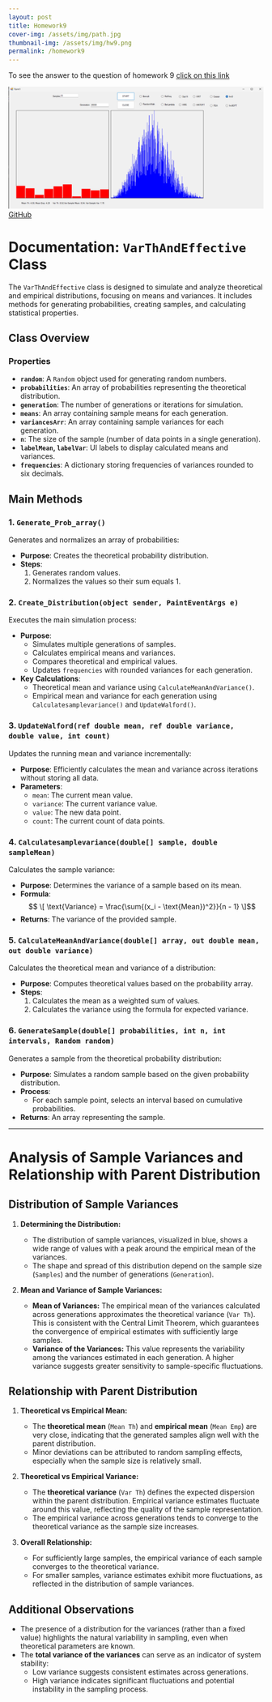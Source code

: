 ```yaml
---
layout: post
title: Homework9
cover-img: /assets/img/path.jpg
thumbnail-img: /assets/img/hw9.png
permalink: /homework9
---
```


To see the answer to the question of homework 9 [click on this link](https://viiiiin.github.io/hwTheory9.html)

![hw](../assets/img/hw9.png)
[GitHub](https://github.com/Viiiiin/Statistics/blob/main/homework_2/homework_1/Variance.cs)


# Documentation: `VarThAndEffective` Class

The `VarThAndEffective` class is designed to simulate and analyze theoretical and empirical distributions, focusing on means and variances. It includes methods for generating probabilities, creating samples, and calculating statistical properties.

## Class Overview

### Properties
- **`random`**: A `Random` object used for generating random numbers.
- **`probabilities`**: An array of probabilities representing the theoretical distribution.
- **`generation`**: The number of generations or iterations for simulation.
- **`means`**: An array containing sample means for each generation.
- **`variancesArr`**: An array containing sample variances for each generation.
- **`n`**: The size of the sample (number of data points in a single generation).
- **`labelMean`, `labelVar`**: UI labels to display calculated means and variances.
- **`frequencies`**: A dictionary storing frequencies of variances rounded to six decimals.


## Main Methods

### 1. `Generate_Prob_array()`
Generates and normalizes an array of probabilities:
- **Purpose**: Creates the theoretical probability distribution.
- **Steps**:
  1. Generates random values.
  2. Normalizes the values so their sum equals 1.



### 2. `Create_Distribution(object sender, PaintEventArgs e)`
Executes the main simulation process:
- **Purpose**: 
  - Simulates multiple generations of samples.
  - Calculates empirical means and variances.
  - Compares theoretical and empirical values.
  - Updates `frequencies` with rounded variances for each generation.
- **Key Calculations**:
  - Theoretical mean and variance using `CalculateMeanAndVariance()`.
  - Empirical mean and variance for each generation using `Calculatesamplevariance()` and `UpdateWalford()`.



### 3. `UpdateWalford(ref double mean, ref double variance, double value, int count)`
Updates the running mean and variance incrementally:
- **Purpose**: Efficiently calculates the mean and variance across iterations without storing all data.
- **Parameters**:
  - `mean`: The current mean value.
  - `variance`: The current variance value.
  - `value`: The new data point.
  - `count`: The current count of data points.



### 4. `Calculatesamplevariance(double[] sample, double sampleMean)`
Calculates the sample variance:
- **Purpose**: Determines the variance of a sample based on its mean.
- **Formula**:  
  $$ \[
  \text{Variance} = \frac{\sum{(x_i - \text{Mean})^2}}{n - 1}
  \]$$
- **Returns**: The variance of the provided sample.



### 5. `CalculateMeanAndVariance(double[] array, out double mean, out double variance)`
Calculates the theoretical mean and variance of a distribution:
- **Purpose**: Computes theoretical values based on the probability array.
- **Steps**:
  1. Calculates the mean as a weighted sum of values.
  2. Calculates the variance using the formula for expected variance.



### 6. `GenerateSample(double[] probabilities, int n, int intervals, Random random)`
Generates a sample from the theoretical probability distribution:
- **Purpose**: Simulates a random sample based on the given probability distribution.
- **Process**:
  - For each sample point, selects an interval based on cumulative probabilities.
- **Returns**: An array representing the sample.

---
# Analysis of Sample Variances and Relationship with Parent Distribution

## Distribution of Sample Variances

1. **Determining the Distribution:**
   - The distribution of sample variances, visualized in blue, shows a wide range of values with a peak around the empirical mean of the variances.
   - The shape and spread of this distribution depend on the sample size (`Samples`) and the number of generations (`Generation`).

2. **Mean and Variance of Sample Variances:**
   - **Mean of Variances:** The empirical mean of the variances calculated across generations approximates the theoretical variance (`Var Th`). This is consistent with the Central Limit Theorem, which guarantees the convergence of empirical estimates with sufficiently large samples.
   - **Variance of the Variances:** This value represents the variability among the variances estimated in each generation. A higher variance suggests greater sensitivity to sample-specific fluctuations.


## Relationship with Parent Distribution

1. **Theoretical vs Empirical Mean:**
   - The **theoretical mean** (`Mean Th`) and **empirical mean** (`Mean Emp`) are very close, indicating that the generated samples align well with the parent distribution.
   - Minor deviations can be attributed to random sampling effects, especially when the sample size is relatively small.

2. **Theoretical vs Empirical Variance:**
   - The **theoretical variance** (`Var Th`) defines the expected dispersion within the parent distribution. Empirical variance estimates fluctuate around this value, reflecting the quality of the sample representation.
   - The empirical variance across generations tends to converge to the theoretical variance as the sample size increases.

3. **Overall Relationship:**
   - For sufficiently large samples, the empirical variance of each sample converges to the theoretical variance.
   - For smaller samples, variance estimates exhibit more fluctuations, as reflected in the distribution of sample variances.



## Additional Observations
- The presence of a distribution for the variances (rather than a fixed value) highlights the natural variability in sampling, even when theoretical parameters are known.
- The **total variance of the variances** can serve as an indicator of system stability:
  - Low variance suggests consistent estimates across generations.
  - High variance indicates significant fluctuations and potential instability in the sampling process.

